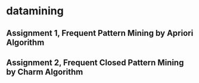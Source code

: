 # datamining
## Assignment 1, Frequent Pattern Mining by Apriori Algorithm

## Assignment 2, Frequent Closed Pattern Mining by Charm Algorithm
